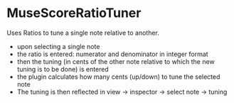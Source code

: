 # MuseScoreRatioTuner
Uses Ratios to tune a single note relative to another.

- upon selecting a single note
- the ratio is entered: numerator and denominator in integer format
- then the tuning (in cents of the other note relative to which the new tuning is to be done) is entered
- the plugin calculates how many cents (up/down) to tune the selected note
- The tuning is then reflected in view -> inspector -> select note -> tuning
